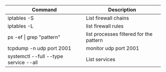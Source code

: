 
| Command | Description |
|-|-|
| iptables -S | List firewall chains |
| iptables -L | list firewall rules |
| ps -ef \| grep "pattern" | list processes filtered for the pattern |
| tcpdump -n udp port 2001 | monitor udp port 2001 |
| systemctl --full --type service --all | List services |


